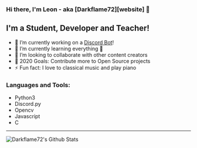 ### Hi there, I'm Leon - aka [Darkflame72][website] 👋

## I'm a Student, Developer and Teacher!
- 🔭 I’m currently working on a [Discord Bot][obsidion]!
- 🌱 I’m currently learning everything 🤣
- 👯 I’m looking to collaborate with other content creators
- 🥅 2020 Goals: Contribute more to Open Source projects
- ⚡ Fun fact: I love to classical music and play piano

### Languages and Tools:

- Python3
- Discord.py
- Opencv
- Javascript
- C

---

<img align="left" alt="Darkflame72's Github Stats" src="https://github-readme-stats.vercel.app/api?username=Darkflame72&show_icons=true&hide_border=true" />

[obsidion]: https://github.com/Darkflame72/Obsidion
